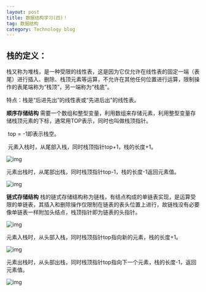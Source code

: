 ```yaml
---
layout: post
title: 数据结构学习(四)！
tag: 数据结构
category: Technology blog
---
```

## 栈的定义：

​    栈又称为堆栈，是一种受限的线性表，这是因为它仅允许在线性表的固定一端（表尾）进行插入、删除、栈顶元素等运算，不允许在其他任何位置进行运算，限制操作的表尾端称为“栈顶”，另一端称为“栈底”。

特点：栈是“后进先出”的线性表或“先进后出”的线性表。

 **顺序存储结构**
    需要一个数组和整型变量，利用数组来存储元素，利用整型变量存储栈顶元素的下标，通常用TOP表示，同时也叫做栈顶指针。

​    top = -1即表示栈空。

​    元素入栈时，从尾部入栈，同时栈顶指针top+1，栈的长度+1。



![img](https://img-blog.csdnimg.cn/20190321144705104.png?x-oss-process=image/watermark,type_ZmFuZ3poZW5naGVpdGk,shadow_10,text_aHR0cHM6Ly9ibG9nLmNzZG4ubmV0L3dlaXhpbl80NDQzOTA4NQ==,size_16,color_FFFFFF,t_70)![点击并拖拽以移动](data:image/gif;base64,R0lGODlhAQABAPABAP///wAAACH5BAEKAAAALAAAAAABAAEAAAICRAEAOw==)

​    元素出栈时，从尾部出栈，同时栈顶指针top-1，栈的长度-1返回元素值。

![img](https://img-blog.csdnimg.cn/2019032114505476.png?x-oss-process=image/watermark,type_ZmFuZ3poZW5naGVpdGk,shadow_10,text_aHR0cHM6Ly9ibG9nLmNzZG4ubmV0L3dlaXhpbl80NDQzOTA4NQ==,size_16,color_FFFFFF,t_70)![点击并拖拽以移动](data:image/gif;base64,R0lGODlhAQABAPABAP///wAAACH5BAEKAAAALAAAAAABAAEAAAICRAEAOw==)

 **链式存储结构**
    栈的链式存储结构称为链栈，有结点构成的单链表实现，是运算受限的单链表，其插入和删除操作仅限制在链表的表头位置上进行，故链栈没有必要像单链表一样附加头结点，栈顶指针即为链表的头指针。

![img](https://img-blog.csdnimg.cn/20190321145258418.png?x-oss-process=image/watermark,type_ZmFuZ3poZW5naGVpdGk,shadow_10,text_aHR0cHM6Ly9ibG9nLmNzZG4ubmV0L3dlaXhpbl80NDQzOTA4NQ==,size_16,color_FFFFFF,t_70)![点击并拖拽以移动](data:image/gif;base64,R0lGODlhAQABAPABAP///wAAACH5BAEKAAAALAAAAAABAAEAAAICRAEAOw==)

​    元素入栈时，从头部入栈，同时栈顶指针top指向新的元素，栈的长度+1。

![img](https://img-blog.csdnimg.cn/20190321145437901.png?x-oss-process=image/watermark,type_ZmFuZ3poZW5naGVpdGk,shadow_10,text_aHR0cHM6Ly9ibG9nLmNzZG4ubmV0L3dlaXhpbl80NDQzOTA4NQ==,size_16,color_FFFFFF,t_70)![点击并拖拽以移动](data:image/gif;base64,R0lGODlhAQABAPABAP///wAAACH5BAEKAAAALAAAAAABAAEAAAICRAEAOw==)

元素出栈时，从头部出栈，同时栈顶指针top指向下一个元素，栈的长度-1，返回元素值。

![img](https://img-blog.csdnimg.cn/20190321145548295.png?x-oss-process=image/watermark,type_ZmFuZ3poZW5naGVpdGk,shadow_10,text_aHR0cHM6Ly9ibG9nLmNzZG4ubmV0L3dlaXhpbl80NDQzOTA4NQ==,size_16,color_FFFFFF,t_70)![点击并拖拽以移动](data:image/gif;base64,R0lGODlhAQABAPABAP///wAAACH5BAEKAAAALAAAAAABAAEAAAICRAEAOw==)